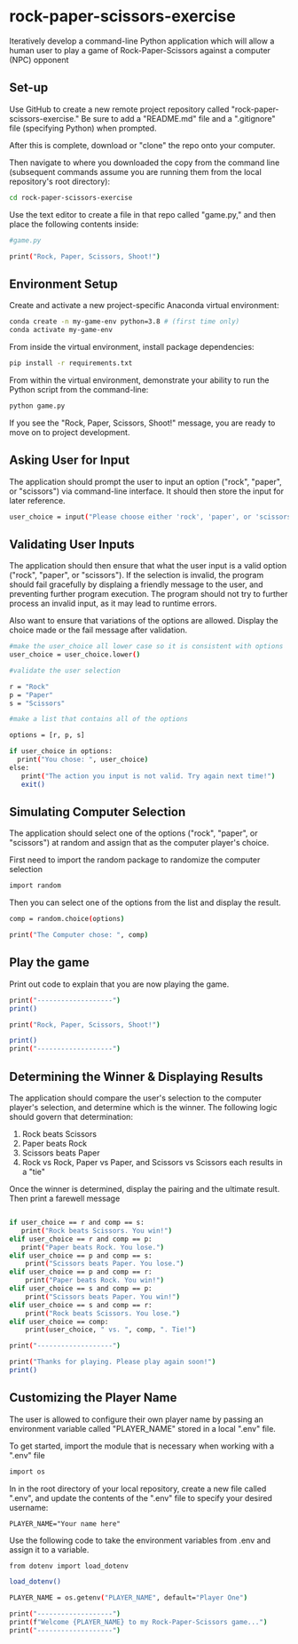# rock-paper-scissors-exercise

Iteratively develop a command-line Python application which will allow a human user to play a game of Rock-Paper-Scissors against a computer (NPC) opponent

## Set-up

Use GitHub to create a new remote project repository called "rock-paper-scissors-exercise." Be sure to add a "README.md" file and a ".gitignore" file (specifying Python) when prompted.

After this is complete, download or "clone" the repo onto your computer.

Then navigate to where you downloaded the copy from the command line (subsequent commands assume you are running them from the local repository's root directory):

```sh
cd rock-paper-scissors-exercise
```
Use the text editor to create a file in that repo called "game.py," and then place the following contents inside:

```sh
#game.py

print("Rock, Paper, Scissors, Shoot!")
```

## Environment Setup

Create and activate a new project-specific Anaconda virtual environment:

```sh
conda create -n my-game-env python=3.8 # (first time only)
conda activate my-game-env
```

From inside the virtual environment, install package dependencies:

```sh
pip install -r requirements.txt
```

From within the virtual environment, demonstrate your ability to run the Python script from the command-line:

```sh
python game.py
```

If you see the "Rock, Paper, Scissors, Shoot!" message, you are ready to move on to project development.

## Asking User for Input

The application should prompt the user to input an option ("rock", "paper", or "scissors") via command-line interface. It should then store the input for later reference.

```sh
user_choice = input("Please choose either 'rock', 'paper', or 'scissors': ")
```

## Validating User Inputs

The application should then ensure that what the user input is a valid option ("rock", "paper", or "scissors"). If the selection is invalid, the program should fail gracefully by displaing a friendly message to the user, and preventing further program execution. The program should not try to further process an invalid input, as it may lead to runtime errors.

Also want to ensure that variations of the options are allowed. Display the choice made or the fail message after validation.

```sh
#make the user_choice all lower case so it is consistent with options
user_choice = user_choice.lower()

#validate the user selection

r = "Rock"
p = "Paper"
s = "Scissors"

#make a list that contains all of the options

options = [r, p, s]

if user_choice in options:
  print("You chose: ", user_choice)
else:
   print("The action you input is not valid. Try again next time!")
   exit()

```

## Simulating Computer Selection

The application should select one of the options ("rock", "paper", or "scissors") at random and assign that as the computer player's choice.

First need to import the random package to randomize the computer selection

```sh
import random
```

Then you can select one of the options from the list and display the result.

```sh
comp = random.choice(options)

print("The Computer chose: ", comp)
```

## Play the game

Print out code to explain that you are now playing the game.

```sh
print("-------------------")
print()

print("Rock, Paper, Scissors, Shoot!")

print()
print("-------------------")
```

## Determining the Winner & Displaying Results

The application should compare the user's selection to the computer player's selection, and determine which is the winner. The following logic should govern that determination:

1. Rock beats Scissors
2. Paper beats Rock
3. Scissors beats Paper
4. Rock vs Rock, Paper vs Paper, and Scissors vs Scissors each results in a "tie"

Once the winner is determined, display the pairing and the ultimate result. Then print a farewell message

```sh

if user_choice == r and comp == s:
   print("Rock beats Scissors. You win!")
elif user_choice == r and comp == p:
   print("Paper beats Rock. You lose.")
elif user_choice == p and comp == s:
    print("Scissors beats Paper. You lose.")
elif user_choice == p and comp == r:
    print("Paper beats Rock. You win!")
elif user_choice == s and comp == p:
    print("Scissors beats Paper. You win!")
elif user_choice == s and comp == r:
    print("Rock beats Scissors. You lose.")
elif user_choice == comp:
    print(user_choice, " vs. ", comp, ". Tie!")

print("-------------------")

print("Thanks for playing. Please play again soon!")
print()
```

## Customizing the Player Name

The user is allowed to configure their own player name by passing an environment variable called "PLAYER_NAME" stored in a local ".env" file.

To get started, import the module that is necessary when working with a ".env" file

```sh
import os
```

In in the root directory of your local repository, create a new file called ".env", and update the contents of the ".env" file to specify your desired username:

    PLAYER_NAME="Your name here"

Use the following code to take the environment variables from .env and assign it to a variable.

```sh
from dotenv import load_dotenv

load_dotenv()

PLAYER_NAME = os.getenv("PLAYER_NAME", default="Player One")

print("-------------------")
print(f"Welcome {PLAYER_NAME} to my Rock-Paper-Scissors game...")
print("-------------------")
```
